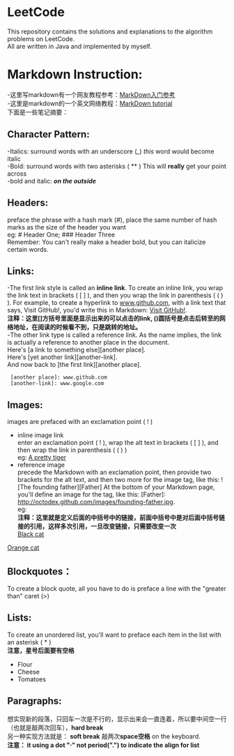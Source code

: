 # LeetCode
This repository contains the solutions and explanations to the algorithm problems on LeetCode.  
All are written in Java and implemented by myself.   

# Markdown Instruction:  
-这里写markdown有一个网友教程参考：[MarkDown入门参考](http://xianbai.me/learn-md/index.html)  
-这里是markdown的一个英文网络教程：[MarkDown tutorial](https://www.markdowntutorial.com/)  
下面是一些笔记摘要： 

## Character Pattern:  
-Italics: surround words with an underscore (_)  _this_ word would become italic  
-Bold: surround words with two asterisks ( ** ) This will **really** get your point across  
-bold and italic: **_on the outside_**  

## Headers: 
preface the phrase with a hash mark (#), place the same number of hash marks as the size of the header you want  
eg: # Header One; ### Header Three  
Remember: You can't really make a header bold, but you can italicize certain words.  

## Links: 
-The first link style is called an **inline link**. To create an inline link, you wrap the link text in brackets ( [ ] ), and then you wrap the link in parenthesis ( ( ) ). For example, to create a hyperlink to www.github.com, with a link text that says, Visit GitHub!, you'd write this in Markdown: [Visit GitHub!](www.github.com).  
**注释：这里[]方括号里面是显示出来的可以点击的link, ()圆括号是点击后转至的网络地址，在阅读的时候看不到，只是跳转的地址。**  
-The other link type is called a reference link. As the name implies, the link is actually a reference to another place in the document.  
Here's [a link to something else][another place].  
     Here's [yet another link][another-link].  
     And now back to [the first link][another place].  

     [another place]: www.github.com  
     [another-link]: www.google.com  
     
## Images:
images are prefaced with an exclamation point ( ! )  
- inline image link  
enter an exclamation point ( ! ), wrap the alt text in brackets ( [ ] ), and then wrap the link in parenthesis ( ( ) )  
eg: [A pretty tiger](https://upload.wikimedia.org/wikipedia/commons/5/56/Tiger.50.jpg)  
- reference image  
precede the Markdown with an exclamation point, then provide two brackets for the alt text, and then two more for the image tag, like this: ![The founding father][Father] At the bottom of your Markdown page, you'll define an image for the tag, like this: [Father]: http://octodex.github.com/images/founding-father.jpg.  
eg:  
**注释：这里就是定义后面的中括号中的链接，前面中括号中是对后面中括号链接的引用，这样多次引用，一旦改变链接，只需要改变一次**  
[Black cat][Black]  

[Orange cat][Orange]  

[Black]: https://upload.wikimedia.org/wikipedia/commons/a/a3/81_INF_DIV_SSI.jpg  

[Orange]: https://upload.wikimedia.org/wikipedia/commons/a/a3/81_INF_DIV_SSI.jpg  

## Blockquotes：
To create a block quote, all you have to do is preface a line with the "greater than" caret (>)  

## Lists:
To create an unordered list, you'll want to preface each item in the list with an asterisk ( * )    
**注意，星号后面要有空格**  
* Flour
* Cheese
* Tomatoes

## Paragraphs:
想实现新的段落，只回车一次是不行的，显示出来会一直连着，所以要中间空一行（也就是敲两次回车），**hard break**  
另一种实现方法就是： **soft break** 敲两次**space空格** on the keyboard.  
**注意： it using a dot "⋅" not period(".") to indicate the align for list**  

